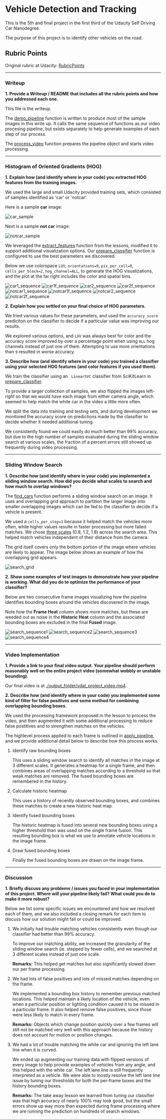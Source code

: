 # Vehicle Detection and Tracking

This is the 5th and final project in the first third of the Udacity Self Driving Car Nanodegree.

The purpose of this project is to identify other vehicles on the road.

## Rubric Points

Original rubric at Udacity: [RubricPoints](https://review.udacity.com/#!/rubrics/513/view)

---
### Writeup

**1. Provide a Writeup / README that includes all the rubric points and how you addressed each one.**

This file is the writeup.

The [demo_pipeline](./vdat-pipeline.py) function is written to produce most of the sample images
in this write up. It calls the same sequence of functions as our video procesing pipeline,
but exists separately to help generate examples of each step of our process.

The [process_video](./vdat-pipeline.py) function prepares the pipeline object and starts video processing. 

---
### Histogram of Oriented Gradients (HOG)

**1. Explain how (and identify where in your code) you extracted HOG features from the training images.**

We used the large and small Udacity provided training sets, which consisted of samples identified as 'car' or 'notcar'.

Here is a sample **car** image:

![car_sample][car_sample]

Next is a sample **not car** image:
 
![notcar_sample][notcar_sample]

We leveraged the [extract_features](./lessons_functions.py) function from the lessons, modified it
to support additional visualization options.  Our [prepare_classifier](./vdat-pipeline.py) function is
configured to use the best parameters we discovered.

Below we use colorspace `LUV`, `orientations=9`, `pix_per_cell=8`, `cells_per_block=2`, `hog_channel=ALL`,
to generate the HOG visualizations, and the plot at the far right includes the color and spatial bins.

![car1_sequence][car1_sequence]
![car1f_sequence][car1f_sequence]
![car2_sequence][car2_sequence]
![car2f_sequence][car2f_sequence]
![notcar1_sequence][notcar1_sequence]
![notcar1f_sequence][notcar1f_sequence]
![notcar2_sequence][notcar2_sequence]
![notcar2f_sequence][notcar2f_sequence]

**2. Explain how you settled on your final choice of HOG parameters.**

We tried various values for these parameters, and used the `accuracy_score` prediciton on the classifier
to decide if a particular value was improving our results. 

We explored various options, and `LUV` was always best for color and the accuracy score improved by over 
a percentage point when using `ALL` hog channels instead of just one of them. Attempting to use
more orientations than `9` resulted in worse accuracy.

**3. Describe how (and identify where in your code) you trained a classifier using your selected HOG features (and color features if you used them).**

We train the classifier using an ` LinearSVC` classifier from SciKitLearn in [prepare_classifier](./vdat-pipeline.py).

To provide a larger collection of samples, we also flipped the images left-right so that we would have each image
from either camera angle, which seemed to help match the white car in the video a little more often.

We split the data into training and testing sets, and during development we monitored the accuracy score
on predictions made by the classifier to decide whether it needed additional tuning.

We consistently found we could easily do much better than 99% accuracy, but due to the high number of samples evaluated
during the sliding window search at various scales, the fraction of a percent errors still showed up frequently during
video processing.

---
### Sliding Window Search

**1. Describe how (and identify where in your code) you implemented a sliding window search.  How did you decide what scales to search and how much to overlap windows?**

The [find_cars](./lessons_functions.py) function performs a sliding window search on an image. It uses
and overlapping grid approach to partition the larger image into smaller overlapping images which can be
fed to the classifier to decide if a vehicle is present.

We used a `cells_per_step=1` because it helped match the vehicles more often, while higher values resulte in faster
processing but more failed matches. We chose [three scales](./vdat-pipeline.py) (0.8, 1.2, 1.8) across the search
area. This helped match vehicles independent of their distance from the camera.

The grid itself covers only the bottom portion of the image where vehicles are likely to appear. The image
below shows an example of how the overlapping grid appears.

![search_grid][search_grid]

**2. Show some examples of test images to demonstrate how your pipeline is working.  What did you do to optimize the performance of your classifier?**

Below are two consecutive frame images visualizing how the pipeline identifies bounding boxes around
the vehicles discovered in the image.

Note how the **Frame Heat** column shows more matches, but these are weeded out as noise in the **Historic Heat**
column and the associated bounding boxes are excluded in the final **Fused** image.

![search_sequence1][search_sequence1]
![search_sequence2][search_sequence2]
![search_sequence3][search_sequence3]
![search_sequence4][search_sequence4]

---
### Video Implementation

**1. Provide a link to your final video output.  Your pipeline should perform reasonably well on the entire project video (somewhat wobbly or unstable bounding).**

Our final video is at [./output_folder/vdat_project_video.mp4](./output_folder/vdat_project_video.mp4)

**2. Describe how (and identify where in your code) you implemented some kind of filter for false positives and some method for combining overlapping bounding boxes.**

We used the processing framework proposed in the lesson to process the video, and then augmented it with
some additional processing to reduce false postitives and to strengthen matches on the vehicles.

The highlevel process applied to each frame is outlined in [apply_pipeline](./vdat-pipeline.py), 
and we provide additional detail below to describe how this process works.

1. Identify raw bounding boxes

    This uses a sliding window search to identify all matches in the image at 3 different scales. It generates
    a heatmap for a single frame, and then combines areas of overlapping matches according to a threshold
    so that weak matches are removed. The fused bounding boxes are remembered in the history.
    
2. Calculate historic heatmap

    This uses a history of recently observed bounding boxes, and combines these matches to create a
    new historic heat map. 
    
3. Identify fused bounding boxes

    The historic heatmap is fused into several new bounding boxes using
    a higher threshold than was used on the single frame fusion. This resulting bounding box
    is what we use to annotate vehicle locations in the image frame.

4. Draw fused bounding boxes

    Finally the fused bounding boxes are drawn on the image frame.
    
---
### Discussion

**1. Briefly discuss any problems / issues you faced in your implementation of this project.  Where will your pipeline likely fail?  What could you do to make it more robust?**

Below we list some specific issues we encountered and how we resolved each of them, and we also included a closing
remark for each item to discuss how our solution might fail or could be improved.

1. We initially had trouble matching vehicles consistently even though our classifier had better than 99% accuracy.

    To improve our matching ability, we increased the granularity of the sliding window search (ie. stepped by fewer cells),
    and we searched at 3 different scales instead of just one scale.
    
    **Remarks:** This helped get matches but also significantly slowed down our per frame processing.
    
2. We had lots of false positives and lots of missed matches depending on the frame.

    We implemented a bounding box history to remember previous matched locations. This helped maintain a likely 
    location of the vehicle, even when a particular position or lighting condition caused it to be missed
    in a particular frame. It also helped remove false positives, since those were less likely to match
    in every frame.
    
    **Remarks:** Objects which change position quickly over a few frames will still not be matched very well
    with this approach because the history does not account for motion or position changes.
    
3. We had a lot of trouble matching the white car and ignoring the left lane line when it is curved.

    We ended up augmenting our training data with flipped versions of every image to help provide examples
    of vehicles from any angle, and this helped with the white car. The left lane line is still frequently
    interpreted as a vehicle. We were able to mostly resolve the left lane line issue by tuning our
    thresholds for both the per-frame boxes and the history bounding boxes.
    
    **Remarks:** The take away lesson we learned from tuning our classifier was that high accuracy of nearly 100%
    may look good, but the small errors show up way more than expected during frame processing where we are
    running the prediction on hundreds of search windows.

[//]: # (Image References)

[car_sample]: ./samples/1.jpeg
[notcar_sample]: ./samples/extra01.jpeg
[car1_sequence]: ./output_folder/car-0-hog-sequence.jpg
[car1f_sequence]: ./output_folder/car-0-flip-hog-sequence.jpg
[car2_sequence]: ./output_folder/car-1-hog-sequence.jpg
[car2f_sequence]: ./output_folder/car-1-flip-hog-sequence.jpg
[notcar1_sequence]: ./output_folder/notcar-0-hog-sequence.jpg
[notcar1f_sequence]: ./output_folder/notcar-0-flip-hog-sequence.jpg
[notcar2_sequence]: ./output_folder/notcar-1-hog-sequence.jpg
[notcar2f_sequence]: ./output_folder/notcar-1-flip-hog-sequence.jpg
[search_grid]: ./output_folder/search_grid.jpg
[search_sequence1]: ./output_folder/search_sequence_frame00477.jpg
[search_sequence2]: ./output_folder/search_sequence_frame00478.jpg 
[search_sequence3]: ./output_folder/search_sequence_frame00479.jpg 
[search_sequence4]: ./output_folder/search_sequence_frame00480.jpg 
[project_video]: ./output_folder/vdat_project_video.mp4
